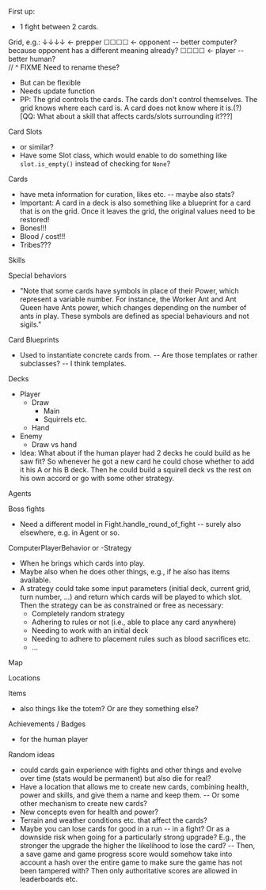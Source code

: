First up:
- 1 fight between 2 cards.

Grid, e.g.:
↓↓↓↓  <- prepper
☐☐☐☐  <- opponent -- better computer? because opponent has a different meaning already?
☐☐☐☐  <- player -- better human?  
// ^ FIXME Need to rename these?
- But can be flexible
- Needs update function
- PP: The grid controls the cards. The cards don't control themselves. The grid knows
  where each card is. A card does not know where it is.(?) [QQ: What about a skill that
  affects cards/slots surrounding it???]

Card Slots
- or similar?
- Have some Slot class, which would enable to do something like `slot.is_empty()`
  instead of checking for `None`?


Cards
- have meta information for curation, likes etc. -- maybe also stats?
- Important: A card in a deck is also something like a blueprint for a card that is on
  the grid. Once it leaves the grid, the original values need to be restored!
- Bones!!!
- Blood / cost!!!
- Tribes???

Skills

Special behaviors
- "Note that some cards have symbols in place of their Power, which represent a variable
  number. For instance, the Worker Ant and Ant Queen have Ants power, which changes
  depending on the number of ants in play. These symbols are defined as special
  behaviours and not sigils."

Card Blueprints
- Used to instantiate concrete cards from. -- Are those templates or rather subclasses?
  -- I think templates. 

Decks
- Player
  - Draw
    - Main
    - Squirrels etc.
  - Hand
- Enemy
  - Draw vs hand
- Idea: What about if the human player had 2 decks he could build as he saw fit? So
  whenever he got a new card he could chose whether to add it his A or his B deck. Then
  he could build a squirell deck vs the rest on his own accord or go with some other
  strategy.

Agents

Boss fights
- Need a different model in Fight.handle_round_of_fight -- surely also elsewhere, e.g.
  in Agent or so.

ComputerPlayerBehavior or -Strategy
- When he brings which cards into play.
- Maybe also when he does other things, e.g., if he also has items available.
- A strategy could take some input parameters (initial deck, current grid, turn number,
  ...) and return which cards will be played to which slot. Then the strategy can be as
  constrained or free as necessary:
  - Completely random strategy
  - Adhering to rules or not (i.e., able to place any card anywhere)
  - Needing to work with an initial deck
  - Needing to adhere to placement rules such as blood sacrifices etc.
  - ...

Map

Locations

Items
- also things like the totem? Or are they something else?

Achievements / Badges
- for the human player

Random ideas
- could cards gain experience with fights and other things and evolve over time (stats
  would be permanent) but also die for real?
- Have a location that allows me to create new cards, combining health, power and
  skills, and give them a name and keep them. -- Or some other mechanism to create new
  cards?
- New concepts even for health and power?
- Terrain and weather conditions etc. that affect the cards?
- Maybe you can lose cards for good in a run -- in a fight? Or as a downside risk when
  going for a particularly strong upgrade? E.g., the stronger the upgrade the higher the
  likelihood to lose the card? -- Then, a save game and game progress score would
  somehow take into account a hash over the entire game to make sure the game has not
  been tampered with? Then only authoritative scores are allowed in leaderboards etc.